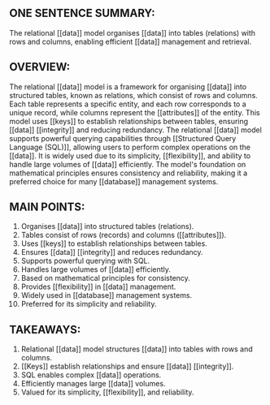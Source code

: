 ## ONE SENTENCE SUMMARY:
The relational [[data]] model organises [[data]] into tables (relations) with rows and columns, enabling efficient [[data]] management and retrieval.

## OVERVIEW:
The relational [[data]] model is a framework for organising [[data]] into structured tables, known as relations, which consist of rows and columns. Each table represents a specific entity, and each row corresponds to a unique record, while columns represent the [[attributes]] of the entity. This model uses [[keys]] to establish relationships between tables, ensuring [[data]] [[integrity]] and reducing redundancy. The relational [[data]] model supports powerful querying capabilities through [[Structured Query Language (SQL)]], allowing users to perform complex operations on the [[data]]. It is widely used due to its simplicity, [[flexibility]], and ability to handle large volumes of [[data]] efficiently. The model's foundation on mathematical principles ensures consistency and reliability, making it a preferred choice for many [[database]] management systems.

## MAIN POINTS:
1. Organises [[data]] into structured tables (relations).
2. Tables consist of rows (records) and columns ([[attributes]]).
3. Uses [[keys]] to establish relationships between tables.
4. Ensures [[data]] [[integrity]] and reduces redundancy.
5. Supports powerful querying with SQL.
6. Handles large volumes of [[data]] efficiently.
7. Based on mathematical principles for consistency.
8. Provides [[flexibility]] in [[data]] management.
9. Widely used in [[database]] management systems.
10. Preferred for its simplicity and reliability.

## TAKEAWAYS:
1. Relational [[data]] model structures [[data]] into tables with rows and columns.
2. [[Keys]] establish relationships and ensure [[data]] [[integrity]].
3. SQL enables complex [[data]] operations.
4. Efficiently manages large [[data]] volumes.
5. Valued for its simplicity, [[flexibility]], and reliability.